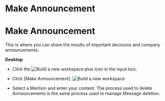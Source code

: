 # Make Announcement

Make Announcement
=================

 This is where you can share the results of important decisions and company announcements.



**Desktop** 

* Click the ![Build a new workspace](https://files.swit.io/help_image/GS_04_Create_icon.png) plus icon in the input box.


* Click [Make Announcement]. ![Build a new workspace](https://files.swit.io/help_image/FB_CH7_Announcement.png) 


* Select a Mention and enter your content.
  The process used to delete Announcements is the same process used to manage Message deletion.

 